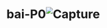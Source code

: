 # bai-P0![Capture](https://user-images.githubusercontent.com/101319409/157630519-e4d2346f-600c-4ac0-a76a-8d8c8bbc9cf7.PNG)
